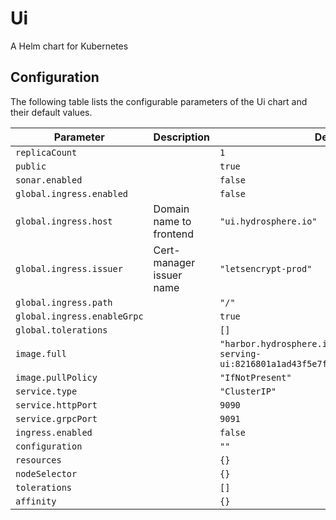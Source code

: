 
Ui
===========

A Helm chart for Kubernetes


## Configuration

The following table lists the configurable parameters of the Ui chart and their default values.

| Parameter                | Description             | Default        |
| ------------------------ | ----------------------- | -------------- |
| `replicaCount` |  | `1` |
| `public` |  | `true` |
| `sonar.enabled` |  | `false` |
| `global.ingress.enabled` |  | `false` |
| `global.ingress.host` | Domain name to frontend | `"ui.hydrosphere.io"` |
| `global.ingress.issuer` | Cert-manager issuer name | `"letsencrypt-prod"` |
| `global.ingress.path` |  | `"/"` |
| `global.ingress.enableGrpc` |  | `true` |
| `global.tolerations` |  | `[]` |
| `image.full` |  | `"harbor.hydrosphere.io/hydro-serving/hydro-serving-ui:8216801a1ad43f5e7fa1807d1b7eb1f9e0265652"` |
| `image.pullPolicy` |  | `"IfNotPresent"` |
| `service.type` |  | `"ClusterIP"` |
| `service.httpPort` |  | `9090` |
| `service.grpcPort` |  | `9091` |
| `ingress.enabled` |  | `false` |
| `configuration` |  | `""` |
| `resources` |  | `{}` |
| `nodeSelector` |  | `{}` |
| `tolerations` |  | `[]` |
| `affinity` |  | `{}` |





